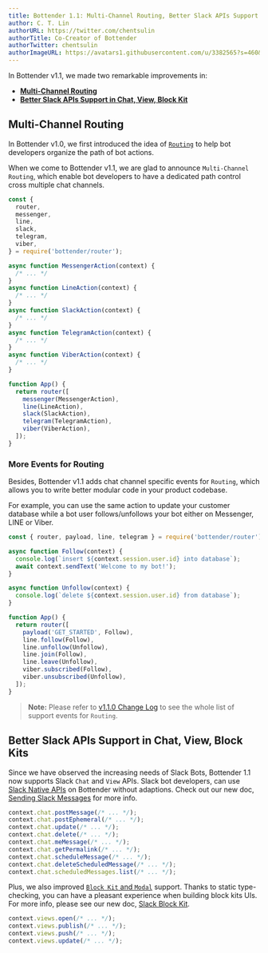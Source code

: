 ```yaml
---
title: Bottender 1.1: Multi-Channel Routing, Better Slack APIs Support in Chat, View, Block Kit
author: C. T. Lin
authorURL: https://twitter.com/chentsulin
authorTitle: Co-Creator of Bottender
authorTwitter: chentsulin
authorImageURL: https://avatars1.githubusercontent.com/u/3382565?s=460&v=4
---
```


In Bottender v1.1, we made two remarkable improvements in:

- **[Multi-Channel Routing](/blog/2019/12/27/bottender-1_1#multi-channel-routing)**
- **[Better Slack APIs Support in Chat, View, Block Kit](/blog/2019/12/27/bottender-1_1#better-slack-apis-support-in-chat-view-block-kits)**

<!--truncate-->

## Multi-Channel Routing

In Bottender v1.0, we first introduced the idea of [`Routing`](/docs/the-basics-routing) to help bot developers organize the path of bot actions.

When we come to Bottender v1.1, we are glad to announce `Multi-Channel Routing`, which enable bot developers to have a dedicated path control cross multiple chat channels.

```js
const {
  router,
  messenger,
  line,
  slack,
  telegram,
  viber,
} = require('bottender/router');

async function MessengerAction(context) {
  /* ... */
}
async function LineAction(context) {
  /* ... */
}
async function SlackAction(context) {
  /* ... */
}
async function TelegramAction(context) {
  /* ... */
}
async function ViberAction(context) {
  /* ... */
}

function App() {
  return router([
    messenger(MessengerAction),
    line(LineAction),
    slack(SlackAction),
    telegram(TelegramAction),
    viber(ViberAction),
  ]);
}
```

<!--truncate-->

### More Events for Routing

Besides, Bottender v1.1 adds chat channel specific events for `Routing`, which allows you to write better modular code in your product codebase.

For example, you can use the same action to update your customer database while a bot user follows/unfollows your bot either on Messenger, LINE or Viber.

```js
const { router, payload, line, telegram } = require('bottender/router');

async function Follow(context) {
  console.log(`insert ${context.session.user.id} into database`);
  await context.sendText('Welcome to my bot!');
}

async function Unfollow(context) {
  console.log(`delete ${context.session.user.id} from database`);
}

function App() {
  return router([
    payload('GET_STARTED', Follow),
    line.follow(Follow),
    line.unfollow(Unfollow),
    line.join(Follow),
    line.leave(Unfollow),
    viber.subscribed(Follow),
    viber.unsubscribed(Unfollow),
  ]);
}
```

> **Note:** Please refer to [v1.1.0 Change Log](https://github.com/Yoctol/bottender/releases/tag/v1.1.0) to see the whole list of support events for `Routing`.

## Better Slack APIs Support in Chat, View, Block Kits

Since we have observed the increasing needs of Slack Bots, Bottender 1.1 now supports Slack `Chat` and `View` APIs. Slack bot developers, can use [Slack Native APIs](https://api.slack.com/methods) on Bottender without adaptions. Check out our new doc, [Sending Slack Messages](/docs/channel-slack-sending-messages) for more info.

```js
context.chat.postMessage(/* ... */);
context.chat.postEphemeral(/* ... */);
context.chat.update(/* ... */);
context.chat.delete(/* ... */);
context.chat.meMessage(/* ... */);
context.chat.getPermalink(/* ... */);
context.chat.scheduleMessage(/* ... */);
context.chat.deleteScheduledMessage(/* ... */);
context.chat.scheduledMessages.list(/* ... */);
```

Plus, we also improved [`Block Kit` and `Modal`](https://api.slack.com/block-kit) support. Thanks to static type-checking, you can have a pleasant experience when building block kits UIs. For more info, please see our new doc, [Slack Block Kit](/docs/channel-slack-block-kit).

```js
context.views.open(/* ... */);
context.views.publish(/* ... */);
context.views.push(/* ... */);
context.views.update(/* ... */);
```
